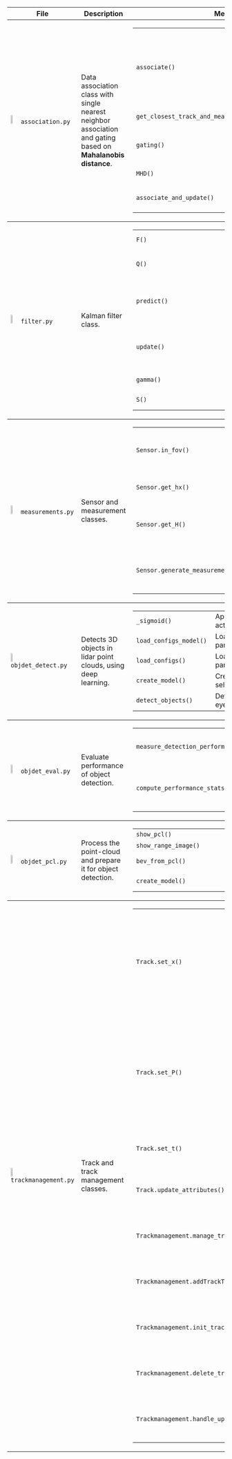 <table>
  <thead>
    <tr>
      <th width="30%">File</th>
      <th width="30%">Description</th>
      <th width="40%">Methods</th>
    </tr>
  </thead>
  <tbody>
  <!--========================================================================================================
  ============================================================================================================
  ============================================================================================================
                                                association.py
  ============================================================================================================
  ============================================================================================================
  ============================================================================================================>
  <tr>
    <!----------------------------------------------------------------------------------------------------------
                                                   File
    ------------------------------------------------------------------------------------------------------------>
    <td>
      <img src="https://cdn3.iconfinder.com/data/icons/logos-and-brands-adobe/512/267_Python-512.png" width="13%">
      <code>association.py</code>
    </td>
    <!----------------------------------------------------------------------------------------------------------
                                                 Description
    ------------------------------------------------------------------------------------------------------------>
    <td>
      Data association class with single nearest neighbor association and gating based on <b>Mahalanobis distance</b>.
    </td>
    <!----------------------------------------------------------------------------------------------------------
                                                   Methods
    ------------------------------------------------------------------------------------------------------------>
    <td rowspan="2">
      <table>
        <tr>
          <td width="41%"><code>associate()</code></td>
          <td>Replaces <code>association_matrix</code> with the actual<br><code>association_matrix</code> based on Mahalanobis distance<br>(see below) for all tracks and all measurements</td>
        </tr>
        <tr>
          <td><code>get_closest_track_and_meas()</code></td>
          <td>Finds closest track and measurement.</td>
        </tr>
        <tr>
          <td><code>gating()</code></td>
          <td>Returns <code>True</code> if measurement lies inside gate,<br>otherwise <code>False</code>.</td>
        </tr>
        <tr>
          <td><code>MHD()</code></td>
          <td>Calculates and returns Mahalanobis distance.</td>
        </tr>
        <tr>
          <td><code>associate_and_update()</code></td>
          <td>Associate measurements and tracks.</td>
        </tr>
      </table>
    </td>
  </tr>
  </tbody>
  <!--========================================================================================================
  ============================================================================================================
  ============================================================================================================
                                                filter.py
  ============================================================================================================
  ============================================================================================================
  ============================================================================================================>
  <tbody>
  <tr>
    <!----------------------------------------------------------------------------------------------------------
                                                   File
    ------------------------------------------------------------------------------------------------------------>
    <td>
      <img src="https://cdn3.iconfinder.com/data/icons/logos-and-brands-adobe/512/267_Python-512.png" width="13%">
      <code>filter.py</code>
    </td>
    <!----------------------------------------------------------------------------------------------------------
                                                 Description
    ------------------------------------------------------------------------------------------------------------>
    <td>
      Kalman filter class.
    </td>
    <!----------------------------------------------------------------------------------------------------------
                                                   Methods
    ------------------------------------------------------------------------------------------------------------>
    <td rowspan="2">
      <table>
        <tr>
          <td width="50%"><code>F()</code></td>
          <td>Implements and returns the system matrix F.</td>
        </tr>
        <tr>
          <td><code>Q()</code></td>
          <td>Implements and returns the process noise covariance Q.</td>
        </tr>
        <tr>
          <td><code>predict()</code></td>
          <td>Predicts state x and estimation error covariance P to next<br>timestep, saves x and P in track.</td>
        </tr>
        <tr>
          <td><code>update()</code></td>
          <td>Updates state x and covariance P with associated<br>measurement, saves x and P in track.</td>
        </tr>
        <tr>
          <td><code>gamma()</code></td>
          <td>Calculates and returns the residual gamma.</td>
        </tr>
        <tr>
          <td><code>S()</code></td>
          <td>Calculates and returns the covariance of residual S.</td>
        </tr>
    </table>
    </td>
  </tr>
  </tbody>
  <!--========================================================================================================
  ============================================================================================================
  ============================================================================================================
                                                measurements.py
  ============================================================================================================
  ============================================================================================================
  ============================================================================================================>
  <tbody>
  <tr>
    <!----------------------------------------------------------------------------------------------------------
                                                   File
    ------------------------------------------------------------------------------------------------------------>
    <td>
      <img src="https://cdn3.iconfinder.com/data/icons/logos-and-brands-adobe/512/267_Python-512.png" width="13%">
      <code>measurements.py</code>
    </td>
    <!----------------------------------------------------------------------------------------------------------
                                                 Description
    ------------------------------------------------------------------------------------------------------------>
    <td>
      Sensor and measurement classes.
    </td>
    <!----------------------------------------------------------------------------------------------------------
                                                   Methods
    ------------------------------------------------------------------------------------------------------------>
    <td rowspan="2">
      <table>
        <tr>
          <td width="39%"><code>Sensor.in_fov()</code></td>
          <td>Checks if an object x can be seen by this sensor<br>(i.e., it's in Field of View of the sensor).</td>
        </tr>
        <tr>
          <td><code>Sensor.get_hx()</code></td>
          <td>Calculates nonlinear measurement expectation value h(x).</td>
        </tr>
        <tr>
          <td><code>Sensor.get_H()</code></td>
          <td>Predicts state x and estimation error covariance P<br>to next timestep, saves x and P in track.</td>
        </tr>
        <tr>
          <td><code>Sensor.generate_measurement()</code></td>
          <td>Updates state x and covariance P with associated<br>measurement, saves x and P in track.</td>
        </tr>
    </table>
    </td>
  </tr>
  </tbody>
  <!--========================================================================================================
  ============================================================================================================
  ============================================================================================================
                                                objdet_detect.py
  ============================================================================================================
  ============================================================================================================
  ============================================================================================================>
  <tbody>
  <tr>
    <!----------------------------------------------------------------------------------------------------------
                                                   File
    ------------------------------------------------------------------------------------------------------------>
    <td>
      <img src="https://cdn3.iconfinder.com/data/icons/logos-and-brands-adobe/512/267_Python-512.png" width="13%">
      <code>objdet_detect.py</code>
    </td>
    <!----------------------------------------------------------------------------------------------------------
                                                 Description
    ------------------------------------------------------------------------------------------------------------>
    <td>
      Detects 3D objects in lidar point clouds, using deep learning.
    </td>
    <!----------------------------------------------------------------------------------------------------------
                                                   Methods
    ------------------------------------------------------------------------------------------------------------>
    <td rowspan="2">
      <table>
        <tr>
          <td width="41%"><code>_sigmoid()</code></td>
          <td>Applies the PyTorch <code>sigmoid</code> activation function.</td>
        </tr>
        <tr>
          <td><code>load_configs_model()</code></td>
          <td>Loads model (<code>darknet</code> or <code>resnet</code>) parameters into an <code>edict</code>.</td>
        </tr>
        <tr>
          <td><code>load_configs()</code></td>
          <td>Loads all object-detection parameters into an <code>edict</code>.</td>
        </tr>
        <tr>
          <td><code>create_model()</code></td>
          <td>Creates model according to selected model type.</td>
        </tr>
        <tr>
          <td><code>detect_objects()</code></td>
          <td>Detects trained objects in birds-eye view (BEV).</td>
        </tr>
    </table>
    </td>
  </tr>
  </tbody>
  <!--========================================================================================================
  ============================================================================================================
  ============================================================================================================
                                                objdet_eval.py
  ============================================================================================================
  ============================================================================================================
  ============================================================================================================>
  <tbody>
  <tr>
    <!----------------------------------------------------------------------------------------------------------
                                                   File
    ------------------------------------------------------------------------------------------------------------>
    <td>
      <img src="https://cdn3.iconfinder.com/data/icons/logos-and-brands-adobe/512/267_Python-512.png" width="13%">
      <code>objdet_eval.py</code>
    </td>
    <!----------------------------------------------------------------------------------------------------------
                                                 Description
    ------------------------------------------------------------------------------------------------------------>
    <td>
      Evaluate performance of object detection.
    </td>
    <!----------------------------------------------------------------------------------------------------------
                                                   Methods
    ------------------------------------------------------------------------------------------------------------>
    <td rowspan="2">
      <table>
        <tr>
          <td width="35%"><code>measure_detection_performance()</code></td>
          <td>Computes various performance measures to assess<br>object detection.</td>
        </tr>
        <tr>
          <td><code>compute_performance_stats()</code></td>
          <td>Evaluates object detection performance based on<br>all frames.</td>
        </tr>
    </table>
    </td>
  </tr>
  </tbody>
  <!--========================================================================================================
  ============================================================================================================
  ============================================================================================================
                                                objdet_pcl.py
  ============================================================================================================
  ============================================================================================================
  ============================================================================================================>
  <tbody>
  <tr>
    <!----------------------------------------------------------------------------------------------------------
                                                   File
    ------------------------------------------------------------------------------------------------------------>
    <td>
      <img src="https://cdn3.iconfinder.com/data/icons/logos-and-brands-adobe/512/267_Python-512.png" width="13%">
      <code>objdet_pcl.py</code>
    </td>
    <!----------------------------------------------------------------------------------------------------------
                                                 Description
    ------------------------------------------------------------------------------------------------------------>
    <td>
      Process the point-cloud and prepare it for object detection.
    </td>
    <!----------------------------------------------------------------------------------------------------------
                                                   Methods
    ------------------------------------------------------------------------------------------------------------>
    <td rowspan="2">
      <table>
        <tr>
          <td width="50%"><code>show_pcl()</code></td>
          <td>Visualize lidar point-cloud.</td>
        </tr>
        <tr>
          <td><code>show_range_image()</code></td>
          <td>Visualizes range image.</td>
        </tr>
        <tr>
          <td><code>bev_from_pcl()</code></td>
          <td>Creates birds-eye view of lidar data.</td>
        </tr>
        <tr>
          <td><code>create_model()</code></td>
          <td>Creates model according to selected model type.</td>
        </tr>
    </table>
    </td>
  </tr>
  </tbody>
  <tbody>
  <!--========================================================================================================
  ============================================================================================================
  ============================================================================================================
                                              trackmanagement.py
  ============================================================================================================
  ============================================================================================================
  ============================================================================================================>
  <tbody>
  <tr>
    <!----------------------------------------------------------------------------------------------------------
                                                   File
    ------------------------------------------------------------------------------------------------------------>
    <td>
      <img src="https://cdn3.iconfinder.com/data/icons/logos-and-brands-adobe/512/267_Python-512.png" width="13%">
      <code>trackmanagement.py</code>
    </td>
    <!----------------------------------------------------------------------------------------------------------
                                                 Description
    ------------------------------------------------------------------------------------------------------------>
    <td>
      Track and track management classes.
    </td>
    <!----------------------------------------------------------------------------------------------------------
                                                   Methods
    ------------------------------------------------------------------------------------------------------------>
    <td rowspan="2">
      <table>
        <tr>
          <td><code>Track.set_x()</code></td>
          <td>Replaces fixed track initialization values by initialization<br>of x based on unassigned measurement transformed<br>from sensor to vehicle coordinates.</td>
        </tr>
        <tr>
          <td><code>Track.set_P()</code></td>
          <td>Replaces fixed track initialization values by initialization<br>of P based on unassigned measurement transformed<br>from sensor to vehicle coordinates.</td>
        </tr>
        <tr>
          <td><code>Track.set_t()</code></td>
          <td>Creates birds-eye view of lidar data.</td>
        </tr>
        <tr>
          <td><code>Track.update_attributes()</code></td>
          <td>Creates model according to selected model type.</td>
        </tr>
        <tr>
          <td><code>Trackmanagement.manage_tracks()</code></td>
          <td>Creates model according to selected model type.</td>
        </tr>
        <tr>
          <td><code>Trackmanagement.addTrackToList()</code></td>
          <td>Creates model according to selected model type.</td>
        </tr>        
        <tr>
          <td><code>Trackmanagement.init_track()</code></td>
          <td>Creates model according to selected model type.</td>
        </tr>        
        <tr>
          <td><code>Trackmanagement.delete_track()</code></td>
          <td>Creates model according to selected model type.</td>
        </tr>        
        <tr>
          <td><code>Trackmanagement.handle_updated_track()</code></td>
          <td>Creates model according to selected model type.</td>
        </tr>
    </table>
    </td>
  </tr> 
  </tbody>
</table>
